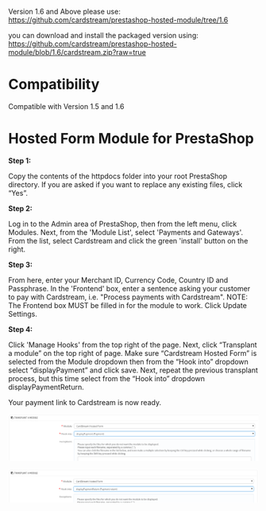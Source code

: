 Version 1.6 and Above please use: https://github.com/cardstream/prestashop-hosted-module/tree/1.6

you can download and install the packaged version using: https://github.com/cardstream/prestashop-hosted-module/blob/1.6/cardstream.zip?raw=true

Compatibility
=================================

Compatible with Version 1.5 and 1.6

Hosted Form Module for PrestaShop
=================================


**Step 1:**

Copy the contents of the httpdocs folder into your root PrestaShop directory. If you
are asked if you want to replace any existing files, click “Yes”.

**Step 2:**

Log in to the Admin area of PrestaShop, then from the left menu, click Modules. Next, from the 'Module List', select 'Payments and Gateways'. From the list, select Cardstream and click the green 'install' button on the right.

**Step 3:**

From here, enter your Merchant ID, Currency Code, Country ID and Passphrase. In the 'Frontend' box, enter a sentence asking your customer to pay with Cardstream, i.e. "Process payments with Cardstream". 
NOTE: The Frontend box MUST be filled in for the module to work. Click Update Settings. 

**Step 4:**

Click 'Manage Hooks' from the top right of the page. Next, click “Transplant a module” on the top right of page. Make sure “Cardstream Hosted Form” is selected from the Module dropdown then from the “Hook into” dropdown select “displayPayment” and click save. Next, repeat the previous transplant process, but this time select from the “Hook into” dropdown displayPaymentReturn.

Your payment link to Cardstream is now ready. 

![prestashop display payment hook](/images/cardstream-hook-1.png)

![prestashop action payment confirmation](/images/cardstream-hook-payment-2.png)
